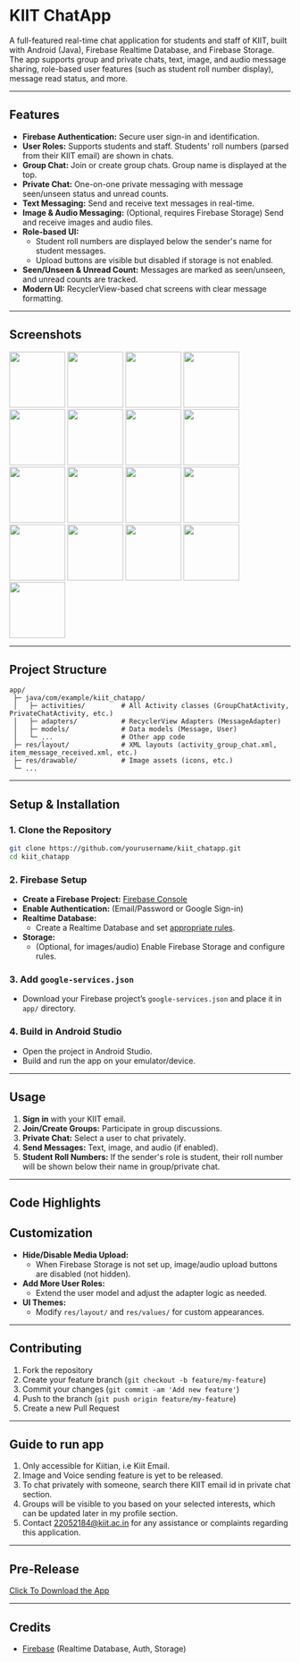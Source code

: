 # KIIT ChatApp

A full-featured real-time chat application for students and staff of KIIT, built with Android (Java), Firebase Realtime Database, and Firebase Storage.  
The app supports group and private chats, text, image, and audio message sharing, role-based user features (such as student roll number display), message read status, and more.

---

## Features

- **Firebase Authentication:** Secure user sign-in and identification.
- **User Roles:** Supports students and staff. Students' roll numbers (parsed from their KIIT email) are shown in chats.
- **Group Chat:** Join or create group chats. Group name is displayed at the top.
- **Private Chat:** One-on-one private messaging with message seen/unseen status and unread counts.
- **Text Messaging:** Send and receive text messages in real-time.
- **Image & Audio Messaging:** (Optional, requires Firebase Storage) Send and receive images and audio files.
- **Role-based UI:** 
  - Student roll numbers are displayed below the sender's name for student messages.
  - Upload buttons are visible but disabled if storage is not enabled.
- **Seen/Unseen & Unread Count:** Messages are marked as seen/unseen, and unread counts are tracked.
- **Modern UI:** RecyclerView-based chat screens with clear message formatting.

---

## Screenshots

<img src="https://github.com/user-attachments/assets/d67ee4a8-6117-4b5e-9ae7-d2d257837af5" width="100"/>
<img src="https://github.com/user-attachments/assets/115e4fe1-ec00-4e5d-8c85-99fb6f263691" width="100"/>
<img src="https://github.com/user-attachments/assets/02df5494-2e9c-43be-a3a6-f297480f0079" width="100"/>
<img src="https://github.com/user-attachments/assets/3dc793e2-9c4f-49ab-83d5-1a396785167a" width="100"/>
<img src="https://github.com/user-attachments/assets/5ac5984b-2d04-45e5-a6cb-bd50b496c162" width="100"/>
<img src="https://github.com/user-attachments/assets/654b9232-5b01-44bd-bb13-a5837b23f8a8" width="100"/>
<img src="https://github.com/user-attachments/assets/d20ccba8-c24d-4d21-a31b-69a6a31e9c53" width="100"/>
<img src="https://github.com/user-attachments/assets/5b78dfc2-e53d-47ee-95ca-2aa07e73854d" width="100"/>
<img src="https://github.com/user-attachments/assets/e81c8367-b8df-4cfe-815f-2bb13d9bf599" width="100"/>
<img src="https://github.com/user-attachments/assets/368f68b5-f54a-4335-9bcf-c189756c7615" width="100"/>
<img src="https://github.com/user-attachments/assets/aaf98443-6258-4e67-8977-6804d7ac45c5" width="100"/>
<img src="https://github.com/user-attachments/assets/98b28bc4-c977-4485-9fd3-f55df9af9320" width="100"/>
<img src="https://github.com/user-attachments/assets/d4abe98f-f189-4179-9496-561b6846599c" width="100"/>
<img src="https://github.com/user-attachments/assets/d93052b4-ac72-4fad-88c5-e66bbfae7ada" width="100"/>
<img src="https://github.com/user-attachments/assets/42192b04-c48d-491f-b514-5bd6e21ae926" width="100"/>
<img src="https://github.com/user-attachments/assets/57525151-8c20-4d48-acbe-89c338f692d4" width="100"/>
<img src="https://github.com/user-attachments/assets/707f7a53-a393-4d4e-b9b8-f8dedb346080" width="100"/>



 


---

## Project Structure

```
app/
 ├─ java/com/example/kiit_chatapp/
 │   ├─ activities/         # All Activity classes (GroupChatActivity, PrivateChatActivity, etc.)
 │   ├─ adapters/           # RecyclerView Adapters (MessageAdapter)
 │   ├─ models/             # Data models (Message, User)
 │   └─ ...                 # Other app code
 ├─ res/layout/             # XML layouts (activity_group_chat.xml, item_message_received.xml, etc.)
 ├─ res/drawable/           # Image assets (icons, etc.)
 └─ ...
```

---

## Setup & Installation

### 1. **Clone the Repository**

```bash
git clone https://github.com/yourusername/kiit_chatapp.git
cd kiit_chatapp
```

### 2. **Firebase Setup**

- **Create a Firebase Project:** [Firebase Console](https://console.firebase.google.com/)
- **Enable Authentication:** (Email/Password or Google Sign-in)
- **Realtime Database:**  
  - Create a Realtime Database and set [appropriate rules](#security-rules).
- **Storage:**  
  - (Optional, for images/audio) Enable Firebase Storage and configure rules.

### 3. **Add `google-services.json`**

- Download your Firebase project’s `google-services.json` and place it in `app/` directory.

### 4. **Build in Android Studio**

- Open the project in Android Studio.
- Build and run the app on your emulator/device.

---

## Usage

1. **Sign in** with your KIIT email.
2. **Join/Create Groups:** Participate in group discussions.
3. **Private Chat:** Select a user to chat privately.
4. **Send Messages:** Text, image, and audio (if enabled).
5. **Student Roll Numbers:** If the sender's role is student, their roll number will be shown below their name in group/private chat.

---

## Code Highlights


## Customization

- **Hide/Disable Media Upload:**  
  - When Firebase Storage is not set up, image/audio upload buttons are disabled (not hidden).
- **Add More User Roles:**  
  - Extend the user model and adjust the adapter logic as needed.
- **UI Themes:**  
  - Modify `res/layout/` and `res/values/` for custom appearances.

---

## Contributing

1. Fork the repository
2. Create your feature branch (`git checkout -b feature/my-feature`)
3. Commit your changes (`git commit -am 'Add new feature'`)
4. Push to the branch (`git push origin feature/my-feature`)
5. Create a new Pull Request

---

## Guide to run app

1. Only accessible for Kiitian, i.e Kiit Email.
2. Image and Voice sending feature is yet to be released.
3. To chat privately with someone, search there KIIT email id in private chat section.
4. Groups will be visible to you based on your selected interests, which can be updated later in my profile section.
5. Contact 22052184@kiit.ac.in for any assistance or complaints regarding this application.

---

## Pre-Release
[Click To Download the App](https://github.com/2184-Aditya-Kumar-Singh/KIIT_ChatApp/releases/download/v1.1/KIIT.ChatApp.apk)

---

## Credits

- [Firebase](https://firebase.google.com/) (Realtime Database, Auth, Storage)
